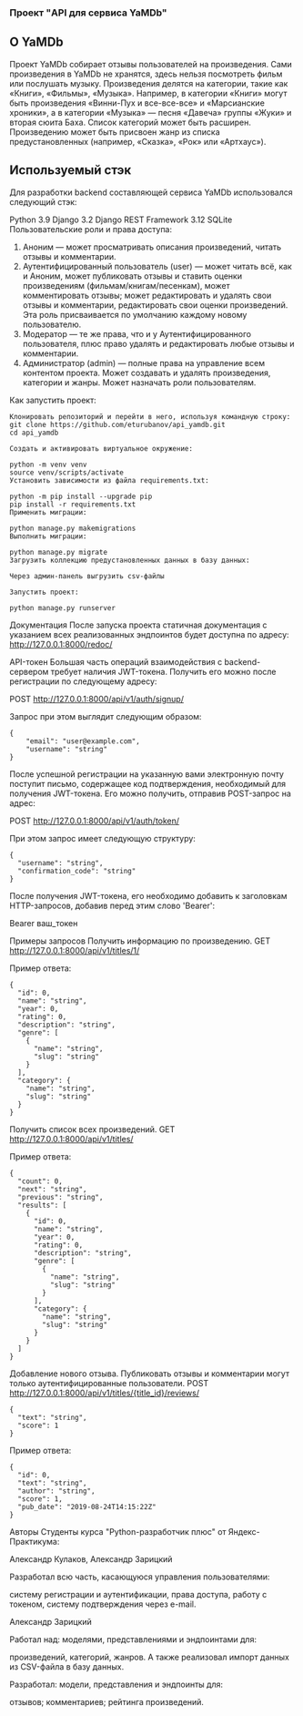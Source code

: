 ### Проект "API для сервиса YaMDb"
## О YaMDb
Проект YaMDb собирает отзывы пользователей на произведения. Сами произведения в YaMDb не хранятся, здесь нельзя посмотреть фильм или послушать музыку. Произведения делятся на категории, такие как «Книги», «Фильмы», «Музыка». Например, в категории «Книги» могут быть произведения «Винни-Пух и все-все-все» и «Марсианские хроники», а в категории «Музыка» — песня «Давеча» группы «Жуки» и вторая сюита Баха. Список категорий может быть расширен. Произведению может быть присвоен жанр из списка предустановленных (например, «Сказка», «Рок» или «Артхаус»).

## Используемый стэк
Для разработки backend составляющей сервиса YaMDb использовался следующий стэк:

Python 3.9
Django 3.2
Django REST Framework 3.12
SQLite
Пользовательские роли и права доступа:
1. Аноним — может просматривать описания произведений, читать отзывы и комментарии.
2. Аутентифицированный пользователь (user) — может читать всё, как и Аноним, может публиковать отзывы и ставить оценки произведениям (фильмам/книгам/песенкам), может комментировать отзывы; может редактировать и удалять свои отзывы и комментарии, редактировать свои оценки произведений. Эта роль присваивается по умолчанию каждому новому пользователю.
3. Модератор — те же права, что и у Аутентифицированного пользователя, плюс право удалять и редактировать любые отзывы и комментарии.
4. Администратор (admin) — полные права на управление всем контентом проекта. Может создавать и удалять произведения, категории и жанры. Может назначать роли пользователям.

Как запустить проект:

```
Клонировать репозиторий и перейти в него, используя командную строку:
git clone https://github.com/eturubanov/api_yamdb.git
cd api_yamdb

Создать и активировать виртуальное окружение:

python -m venv venv
source venv/scripts/activate
Установить зависимости из файла requirements.txt:

python -m pip install --upgrade pip
pip install -r requirements.txt
Применить миграции:

python manage.py makemigrations
Выполнить миграции:

python manage.py migrate
Загрузить коллекцию предустановленных данных в базу данных:

Через админ-панель выгрузить csv-файлы

Запустить проект:

python manage.py runserver
```

Документация
После запуска проекта статичная документация с указанием всех реализованных эндпоинтов будет доступна по адресу: http://127.0.0.1:8000/redoc/

API-токен
Большая часть операций взаимодействия с backend-сервером требует наличия JWT-токена. Получить его можно после регистрации по следующему адресу:

POST http://127.0.0.1:8000/api/v1/auth/signup/

Запрос при этом выглядит следующим образом:

```
{
    "email": "user@example.com",
    "username": "string"
}
```

После успешной регистрации на указанную вами электронную почту поступит письмо, содержащее код подтверждения, необходимый для получения JWT-токена. Его можно получить, отправив POST-запрос на адрес:

POST http://127.0.0.1:8000/api/v1/auth/token/

При этом запрос имеет следующую структуру:

```
{
  "username": "string",
  "confirmation_code": "string"
}
```

После получения JWT-токена, его необходимо добавить к заголовкам HTTP-запросов, добавив перед этим слово 'Bearer':

Bearer ваш_токен

Примеры запросов
Получить информацию по произведению.
GET http://127.0.0.1:8000/api/v1/titles/1/

Пример ответа:

```
{
  "id": 0,
  "name": "string",
  "year": 0,
  "rating": 0,
  "description": "string",
  "genre": [
    {
      "name": "string",
      "slug": "string"
    }
  ],
  "category": {
    "name": "string",
    "slug": "string"
  }
}
```

Получить список всех произведений.
GET http://127.0.0.1:8000/api/v1/titles/

Пример ответа:

```
{
  "count": 0,
  "next": "string",
  "previous": "string",
  "results": [
    {
      "id": 0,
      "name": "string",
      "year": 0,
      "rating": 0,
      "description": "string",
      "genre": [
        {
          "name": "string",
          "slug": "string"
        }
      ],
      "category": {
        "name": "string",
        "slug": "string"
      }
    }
  ]
}
```

Добавление нового отзыва. Публиковать отзывы и комментарии могут только аутентифицированные пользователи.
POST http://127.0.0.1:8000/api/v1/titles/{title_id}/reviews/

```
{
  "text": "string",
  "score": 1
}
```
Пример ответа:

```
{
  "id": 0,
  "text": "string",
  "author": "string",
  "score": 1,
  "pub_date": "2019-08-24T14:15:22Z"
}
```
Авторы
Студенты курса "Python-разработчик плюс" от Яндекс-Практикума:

Александр Кулаков, Александр Зарицкий

Разработал всю часть, касающуюся управления пользователями:

систему регистрации и аутентификации,
права доступа,
работу с токеном,
систему подтверждения через e-mail.

Александр Зарицкий

Работал над: моделями, представлениями и эндпоинтами для:

произведений,
категорий,
жанров.
А также реализовал импорт данных из CSV-файла в базу данных.

Разработал: модели, представления и эндпоинты для:

отзывов;
комментариев;
рейтинга произведений.
